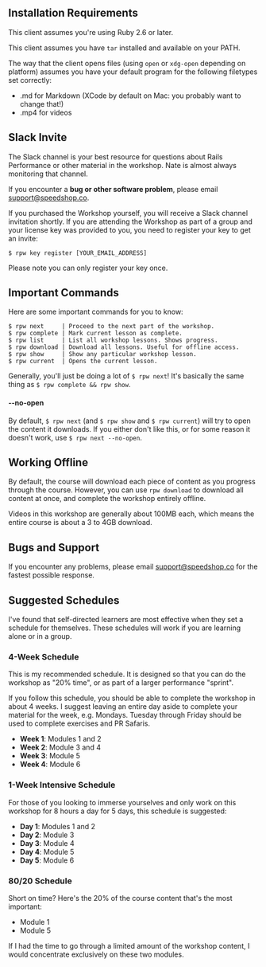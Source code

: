 ## Installation Requirements

This client assumes you're using Ruby 2.6 or later.

This client assumes you have `tar` installed and available on your PATH.

The way that the client opens files (using `open` or `xdg-open` depending on platform) assumes you have your default program for the following filetypes set correctly:

* .md for Markdown (XCode by default on Mac: you probably want to change that!)
* .mp4 for videos

## Slack Invite 

The Slack channel is your best resource for questions about Rails Performance
or other material in the workshop. Nate is almost always monitoring that channel.

If you encounter a **bug or other software problem**, please email support@speedshop.co.

If you purchased the Workshop yourself, you will receive a Slack channel invitation
shortly. If you are attending the Workshop as part of a group and your license key
was provided to you, you need to register your key to get an invite:

```
$ rpw key register [YOUR_EMAIL_ADDRESS]
```

Please note you can only register your key once.

## Important Commands

Here are some important commands for you to know:

```
$ rpw next     | Proceed to the next part of the workshop.
$ rpw complete | Mark current lesson as complete.
$ rpw list     | List all workshop lessons. Shows progress.
$ rpw download | Download all lessons. Useful for offline access.
$ rpw show     | Show any particular workshop lesson.
$ rpw current  | Opens the current lesson.
```

Generally, you'll just be doing a lot of `$ rpw next`! It's basically the same thing as `$ rpw complete && rpw show`.

#### --no-open

By default, `$ rpw next` (and `$ rpw show` and `$ rpw current`) will try to open the content it downloads. If you 
either don't like this, or for some reason it doesn't work, use `$ rpw next --no-open`.

## Working Offline 

By default, the course will download each piece of content as you progress through 
the course. However, you can use `rpw download` to download all content
at once, and complete the workshop entirely offline.

Videos in this workshop are generally about 100MB each, which means the entire
course is about a 3 to 4GB download.

## Bugs and Support

If you encounter any problems, please email support@speedshop.co for the fastest possible response.

## Suggested Schedules

I've found that self-directed learners are most effective when they set a schedule for themselves. These schedules will work if you are learning alone or in a group. 

### 4-Week Schedule 

This is my recommended schedule. It is designed so that you can do the workshop as "20% time", or as part of a larger performance "sprint".

If you follow this schedule, you should be able to complete the workshop in about 4 weeks. I suggest leaving an entire day aside to complete your material for the week, e.g. Mondays. Tuesday through Friday should be used to complete exercises and PR Safaris.

* **Week 1**: Modules 1 and 2
* **Week 2**: Module 3 and 4
* **Week 3**: Module 5
* **Week 4**: Module 6 

### 1-Week Intensive Schedule

For those of you looking to immerse yourselves and only work on this workshop for 8 hours a day for 5 days, this schedule is suggested:

* **Day 1**: Modules 1 and 2
* **Day 2**: Module 3
* **Day 3**: Module 4
* **Day 4**: Module 5 
* **Day 5**: Module 6

### 80/20 Schedule

Short on time? Here's the 20% of the course content that's the most important:

* Module 1
* Module 5

If I had the time to go through a limited amount of the workshop content, I would concentrate exclusively on these two modules.
